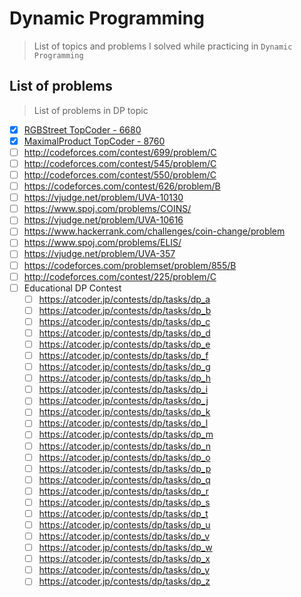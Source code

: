 # Dynamic Programming
> List of topics and problems I solved while practicing in `Dynamic Programming`


## List of problems
> List of problems in DP topic

- [x] [RGBStreet TopCoder - 6680](https://vjudge.net/problem/TopCoder-6680)
- [x] [MaximalProduct TopCoder - 8760](https://vjudge.net/problem/TopCoder-8760)
- [ ] http://codeforces.com/contest/699/problem/C
- [ ] http://codeforces.com/contest/545/problem/C
- [ ] http://codeforces.com/contest/550/problem/C
- [ ] https://codeforces.com/contest/626/problem/B
- [ ] https://vjudge.net/problem/UVA-10130
- [ ] https://www.spoj.com/problems/COINS/
- [ ] https://vjudge.net/problem/UVA-10616
- [ ] https://www.hackerrank.com/challenges/coin-change/problem
- [ ] https://www.spoj.com/problems/ELIS/
- [ ] https://vjudge.net/problem/UVA-357
- [ ] https://codeforces.com/problemset/problem/855/B
- [ ] http://codeforces.com/contest/225/problem/C
- [ ] Educational DP Contest
  - [ ] https://atcoder.jp/contests/dp/tasks/dp_a
  - [ ] https://atcoder.jp/contests/dp/tasks/dp_b
  - [ ] https://atcoder.jp/contests/dp/tasks/dp_c
  - [ ] https://atcoder.jp/contests/dp/tasks/dp_d
  - [ ] https://atcoder.jp/contests/dp/tasks/dp_e
  - [ ] https://atcoder.jp/contests/dp/tasks/dp_f
  - [ ] https://atcoder.jp/contests/dp/tasks/dp_g
  - [ ] https://atcoder.jp/contests/dp/tasks/dp_h
  - [ ] https://atcoder.jp/contests/dp/tasks/dp_i
  - [ ] https://atcoder.jp/contests/dp/tasks/dp_j
  - [ ] https://atcoder.jp/contests/dp/tasks/dp_k
  - [ ] https://atcoder.jp/contests/dp/tasks/dp_l
  - [ ] https://atcoder.jp/contests/dp/tasks/dp_m
  - [ ] https://atcoder.jp/contests/dp/tasks/dp_n
  - [ ] https://atcoder.jp/contests/dp/tasks/dp_o
  - [ ] https://atcoder.jp/contests/dp/tasks/dp_p
  - [ ] https://atcoder.jp/contests/dp/tasks/dp_q
  - [ ] https://atcoder.jp/contests/dp/tasks/dp_r
  - [ ] https://atcoder.jp/contests/dp/tasks/dp_s
  - [ ] https://atcoder.jp/contests/dp/tasks/dp_t
  - [ ] https://atcoder.jp/contests/dp/tasks/dp_u
  - [ ] https://atcoder.jp/contests/dp/tasks/dp_v
  - [ ] https://atcoder.jp/contests/dp/tasks/dp_w
  - [ ] https://atcoder.jp/contests/dp/tasks/dp_x
  - [ ] https://atcoder.jp/contests/dp/tasks/dp_y
  - [ ] https://atcoder.jp/contests/dp/tasks/dp_z
